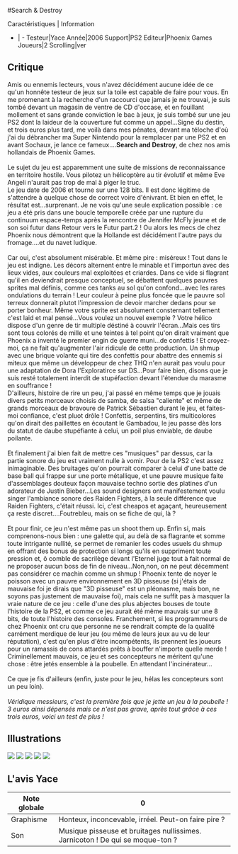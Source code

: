 #Search & Destroy

Caractéristiques | Information
- | -
Testeur|Yace
Année|2006
Support|PS2
Editeur|Phoenix Games
Joueurs|2
Scrolling|ver

## Critique
Amis ou ennemis lecteurs, vous n'avez décidément aucune idée de ce qu'un honnête testeur de jeux sur la toile est capable de faire pour vous. En me promenant à la recherche d'un raccourci que jamais je ne trouvai, je suis tombé devant un magasin de ventre de CD d'occase, et en fouillant mollement et sans grande conviction le bac à jeux, je suis tombé sur une jeu PS2 dont la laideur de la couverture fut comme un appel...Signe du destin, et trois euros plus tard, me voilà dans mes pénates, devant ma téloche d'où j'ai du débrancher ma Super Nintendo pour la remplacer par une PS2 et en avant Sochaux, je lance ce fameux....<b>Search and Destroy</b>, de chez nos amis hollandais de Phoenix Games.<br/><br/>Le sujet du jeu est apparemment une suite de missions de reconnaissance en territoire hostile. Vous pilotez un hélicoptère au tir évolutif et même Eve Angeli n'aurait pas trop de mal à piger le truc.<br/>Le jeu date de 2006 et tourne sur une 128 bits. Il est donc légitime de s'attendre à quelque chose de correct voire d'énivrant. Et bien en effet, le résultat est...surprenant. Je ne vois qu'une seule explication possible : ce jeu a été pris dans une boucle temporelle créée par une rupture du continuum espace-temps après la rencontre de Jennifer McFly jeune et de son soi futur dans Retour vers le Futur part.2 ! Ou alors les mecs de chez Phoenix nous démontrent que la Hollande est décidément l'autre pays du fromage....et du navet ludique.<br/><br/>Car oui, c'est absolument misérable. Et même pire : miséreux ! Tout dans le jeu est indigne. Les décors alternent entre le minable et l'importun avec des lieux vides, aux couleurs mal exploitées et criardes. Dans ce vide si flagrant qu'il en deviendrait presque conceptuel, se débattent quelques pauvres sprites mal définis, comme ces tanks au sol qu'on confond...avec les rares ondulations du terrain ! Leur couleur à peine plus foncée que le pauvre sol terreux donnerait plutot l'impression de devoir marcher dedans pour se porter bonheur. Même votre sprite est absolument consternant tellement c'est laid et mal pensé...Vous voulez un nouvel exemple ? Votre hélico dispose d'un genre de tir multiple déstiné à couvrir l'écran...Mais ces tirs sont tous colorés de mille et une teintes à tel point qu'on dirait vraiment que Phoenix a inventé le premier engin de guerre muni...de confettis ! Et croyez-moi, ça ne fait qu'augmenter l'air ridicule de cette production. Un shmup avec une brique volante qui tire des confettis pour abattre des ennemis si miteux que même un développeur de chez THQ n'en aurait pas voulu pour une adaptation de Dora l'Exploratirce sur DS...Pour faire bien, disons que je suis resté totalement interdit de stupéfaction devant l'étendue du marasme en souffrance ! <br/>D'ailleurs, histoire de rire un peu, j'ai passé en même temps que je jouais divers petits morceaux choisis de samba, de salsa "caliente" et même de grands morceaux de bravoure de Patrick Sébastien durant le jeu, et faites-moi confiance, c'est pluot drôle ! Confettis, serpentins, tirs multicolores qu'on dirait des paillettes en écoutant le Gambadou, le jeu passe dès lors du statut de daube stupéfiante à celui, un poil plus enviable, de daube poilante.<br/><br/>Et finalement j'ai bien fait de mettre ces "musiques" par dessus, car la partie sonore du jeu est vraiment nulle à vomir. Pour de la PS2 c'est assez inimaginable. Des bruitages qu'on pourrait comparer à celui d'une batte de base ball qui frappe sur une porte métallique, et une pauvre musique faite d'assemblages douteux façon mauvaise techno sortie des platines d'un adorateur de Justin Bieber...Les sound designers ont manifestement voulu singer l'ambiance sonore des Raiden Fighters, à la seule différence que Raiden Fighters, c'était réussi. Ici, c'est cheapos et agaçant, heureusement ça reste discret....Foutrebleu, mais on se fiche de qui, là ?<br/><br/>Et pour finir, ce jeu n'est même pas un shoot them up. Enfin si, mais comprenons-nous bien : une galette qui, au delà de sa flagrante et somme toute intrigante nullité, se permet de remanier les codes usuels du shmup en offrant des bonus de protection si longs qu'ils en suppriment toute pression et, ô comble de sacrilège devant l'Eternel juge tout à fait normal de ne proposer aucun boss de fin de niveau...Non,non, on ne peut décemment pas considérer ce machin comme un shmup ! Phoenix tente de noyer le poisson avec un pauvre environnement en 3D pisseuse (si j'étais de mauvaise foi je dirais que "3D pisseuse" est un pléonasme, mais bon, ne soyons pas justement de mauvaise foi), mais cela ne suffit pas à masquer la vraie nature de ce jeu : celle d'une des plus abjectes bouses de toute l'histoire de la PS2, et comme ce jeu aurait été même mauvais sur une 8 bits, de toute l'histoire des consoles. Franchement, si les programmeurs de chez Phoenix ont cru que personne ne se rendrait compte de  la qualité carrément merdique de leur jeu (ou même de leurs jeux au vu de leur réputation), c'est qu'en plus d'être incompétents, ils prennent les joueurs pour un ramassis de cons attardés prêts à bouffer n'importe quelle merde ! Criminellement mauvais, ce jeu et ses concepteurs ne méritent qu'une chose : être jetés ensemble à la poubelle. En attendant l'incinérateur...<br/><br/>Ce que je fis d'ailleurs (enfin, juste pour le jeu, hélas les concepteurs sont un peu loin). <br/><br/><i> Véridique messieurs, c'est la première fois que je jette un jeu à la poubelle ! 3 euros ainsi dépensés mais ce n'est pas grave, après tout grâce à ces trois euros, voici un test de plus !</i>

## Illustrations
![](http://www.shmup.com/images/thumbs/img_fiche_1_1477.jpg)
![](http://www.shmup.com/images/thumbs/img_fiche_2_1477.jpg)
![](http://www.shmup.com/images/thumbs/img_fiche_3_1477.jpg)
![](http://www.shmup.com/images/thumbs/img_fiche_4_1477.jpg)
![](http://www.shmup.com/images/thumbs/img_fiche_5_1477.png)

## L'avis Yace
Note globale|0
-|-
Graphisme|Honteux, inconcevable, irréel. Peut-on faire pire ?
Son|Musique pisseuse et bruitages nullissimes. Jarnicoton ! De qui se moque-ton ?
